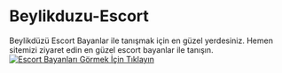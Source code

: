 # Beylikduzu-Escort
Beylikdüzü  Escort Bayanlar ile tanışmak için en güzel yerdesiniz. Hemen sitemizi ziyaret edin en güzel escort bayanlar ile tanışın.
[![Escort Bayanları Görmek İçin Tıklayın](https://img.shields.io/badge/Giriş%20Yap%20İçin%20Tıklayın-brightgreen?style=for-the-badge)](https://github.com/login)
